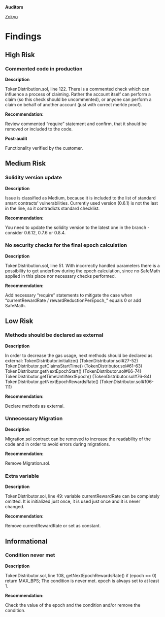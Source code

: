**Auditors**

[Zokyo](https://x.com/zokyo_io)

# Findings

## High Risk

### Commented code in production

**Description**

TokenDistribution.sol, line 122.
There is a commented check which can influence a process of claiming. Rather the account
itself can perform a claim (so this check should be uncommented), or anyone can perform a
claim on behalf of another account (just with correct merkle proof).

**Recommendation**:

Review commented “require” statement and confirm, that it should be removed or included to
the code.

**Post-audit**

Functionality verified by the customer.

## Medium Risk

### Solidity version update

**Description**

Issue is classified as Medium, because it is included to the list of standard smart contracts’
vulnerabilities. Currently used version (0.6.1) is not the last in the line, so it contradicts
standard checklist.

**Recommendation**:

You need to update the solidity version to the latest one in the branch - consider 0.6.12, 0.7.6
or 0.8.4.

### No security checks for the final epoch calculation

**Description**

TokenDistribution.sol, line 51.
With incorrectly handled parameters there is a possibility to get underflow during the epoch
calculation, since no SafeMath applied in this place nor necessary checks performed.

**Recommendation**:

Add necessary “require” statements to mitigate the case when “currentRewardRate /
rewardReductionPerEpoch_” equals 0 or add SafeMath.

## Low Risk

### Methods should be declared as external

**Description**

In order to decrease the gas usage, next methods should be declared as external:
TokenDistributor.initialize() (TokenDistributor.sol#27-52)
TokenDistributor.getClaimsStartTime() (TokenDistributor.sol#61-63)
TokenDistributor.getNextEpochStart() (TokenDistributor.sol#66-74)
TokenDistributor.getTimeUntilNextEpoch() (TokenDistributor.sol#76-84)
TokenDistributor.getNextEpochRewardsRate() (TokenDistributor.sol#106-111)

**Recommendation**:

Declare methods as external.

### Unnecessary Migration

**Description**

Migration.sol contract can be removed to increase the readability of the code and in order to
avoid errors during migrations.

**Recommendation**:

Remove Migration.sol.


### Extra variable

**Description**


TokenDistributor.sol, line 49: variable currentRewardRate can be completely omitted. It is
initialized just once, it is used just once and it is never changed.

**Recommendation**:

Remove currentRewardRate or set as constant.


## Informational

### Condition never met

**Description**

TokenDistributor.sol, line 108, getNextEpochRewardsRate()
if (epoch == 0) return MAX_BPS;
The condition is never met. epoch is always set to at least 1.

**Recommendation**:

Сheck the value of the epoch and the condition and/or remove the condition.
